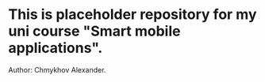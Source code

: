 This is placeholder repository for my uni course "Smart mobile applications".
===

Author: Chmykhov Alexander.
